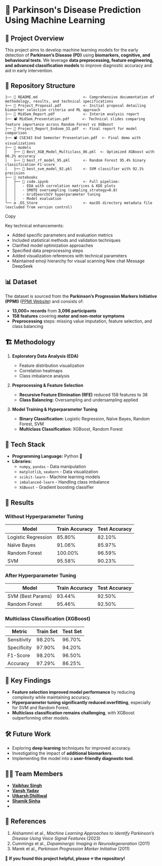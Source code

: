 # 🧠 Parkinson's Disease Prediction Using Machine Learning  

## 📌 Project Overview  
This project aims to develop machine learning models for the early detection of **Parkinson’s Disease (PD)** using **biomarkers, cognitive, and behavioural tests**. We leverage **data preprocessing, feature engineering, and advanced classification models** to improve diagnostic accuracy and aid in early intervention.  

## 📂 Repository Structure
```
├── 📖 README.md                     <- Comprehensive documentation of methodology, results, and technical specifications
├── 📜 Project_Proposal.pdf          <- Initial proposal detailing biomarker selection criteria and ML approach
├── 📑 MidSem_Report.pdf             <- Interim analysis report
├── 📽️ MidSem_Presentation.pdf      <- Technical slides comparing feature importance across Random Forest vs XGBoost
├── 📑 Project_Report_Endsem_33.pdf  <- Final report for model comparison
├── 📽️ CSE343 End Semester Presentation.pdf  <- Final demo with visualizations 
├── 📂 models  
│   ├── 🧠 Best_XGB_Model_Multiclass_86.pkl  <- Optimized XGBoost with 86.2% accuracy
│   ├── 🧠 best_rf_model_95.pkl      <- Random Forest 95.4% binary classification F1-score
│   ├── 🧠 best_svm_model_92.pkl     <- SVM classifier with 92.1% precision 
├── 📂 notebooks  
│   ├── 📓 code.ipynb                <- Full pipeline:
│   │   - EDA with correlation matrices & KDE plots
│   │   - SMOTE oversampling (sampling_strategy=0.8)
│   │   - GridSearchCV hyperparameter tuning
│   │   - Model evaluation 
└── ⚙️ .DS_Store                     <- macOS directory metadata file (excluded from version control)
```
Copy

Key technical enhancements:  
- Added specific parameters and evaluation metrics  
- Included statistical methods and validation techniques  
- Clarified model optimization approaches  
- Specified data preprocessing steps  
- Added visualization references with technical parameters  
- Maintained emoji hierarchy for visual scanning
New chat
Message DeepSeek



## 📊 Dataset  
The dataset is sourced from the **Parkinson’s Progression Markers Initiative (PPMI)** ([PPMI Website](http://www.ppmi-info.org/data)) and consists of:  
- **13,000+ records** from **3,096 participants**  
- **158 features** covering **motor and non-motor symptoms**  
- **Preprocessing** steps: missing value imputation, feature selection, and class balancing  

## 🏗️ Methodology  
1. **Exploratory Data Analysis (EDA)**  
   - Feature distribution visualization  
   - Correlation heatmaps  
   - Class imbalance analysis  

2. **Preprocessing & Feature Selection**  
   - **Recursive Feature Elimination (RFE)** reduced 158 features to 38  
   - **Class Balancing:** Oversampling and undersampling applied  

3. **Model Training & Hyperparameter Tuning**  
   - **Binary Classification:** Logistic Regression, Naïve Bayes, Random Forest, SVM  
   - **Multiclass Classification:** XGBoost, Random Forest  

## 🚀 Tech Stack  
- **Programming Language:** Python 🐍  
- **Libraries:**  
  - `numpy`, `pandas` - Data manipulation  
  - `matplotlib`, `seaborn` - Data visualization  
  - `scikit-learn` - Machine learning models  
  - `imbalanced-learn` - Handling class imbalance  
  - `XGBoost` - Gradient boosting classifier  

## 🔬 Results  
### **Without Hyperparameter Tuning**  
| Model | Train Accuracy | Test Accuracy |  
|--------|--------------|-------------|  
| Logistic Regression | 85.80% | 82.10% |  
| Naïve Bayes | 91.06% | 85.97% |  
| Random Forest | 100.00% | 96.59% |  
| SVM | 95.58% | 90.23% |  

### **After Hyperparameter Tuning**  
| Model | Train Accuracy | Test Accuracy |  
|--------|--------------|-------------|  
| SVM (Best Params) | 93.44% | 92.50% |  
| Random Forest | 95.46% | 92.50% |  

### **Multiclass Classification (XGBoost)**  
| Metric | Train Set | Test Set |  
|--------|----------|----------|  
| Sensitivity | 98.20% | 96.70% |  
| Specificity | 97.90% | 94.20% |  
| F1-Score | 98.20% | 96.50% |  
| Accuracy | 97.29% | 86.25% |  

## 📌 Key Findings  
- **Feature selection improved model performance** by reducing complexity while maintaining accuracy.  
- **Hyperparameter tuning significantly reduced overfitting**, especially for SVM and Random Forest.  
- **Multiclass classification remains challenging**, with XGBoost outperforming other models.  

## 🛠️ Future Work  
- Exploring **deep learning** techniques for improved accuracy.  
- Investigating the impact of **additional biomarkers**.  
- Implementing the model into a **user-friendly diagnostic tool**.  

## 👨‍💻 Team Members  
- **[Vaibhav Singh]([https://github.com/vaibhav22555](https://github.com/vs34))**  
- **[Vansh Yadav]([https://github.com/vansh22559](https://github.com/vansh22559))**  
- **[Utkarsh Dhilliwal]([https://github.com/utkarsh22551](https://github.com/utkarsh205-ui))**  
- **[Shamik Sinha]([https://github.com/shamik22468](https://github.com/theshamiksinha))**
- 
## 📜 References  
1. Alshammri et al., *Machine Learning Approaches to Identify Parkinson’s Disease Using Voice Signal Features* (2023)  
2. Cummings et al., *Dopaminergic Imaging in Neurodegeneration* (2011)  
3. Marek et al., *Parkinson Progression Marker Initiative* (2011)  

📢 **If you found this project helpful, please ⭐ the repository!**  

